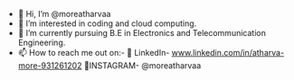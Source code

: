 - 👋 Hi, I’m @moreatharvaa
- 👀 I’m interested in coding and cloud computing.
- 🌱 I’m currently pursuing B.E in Electronics and Telecommunication Engineering.
- 📫 How to reach me out on:-
     🔹 LinkedIn- www.linkedin.com/in/atharva-more-931261202
     🔹INSTAGRAM- @moreatharvaa
     

<!---
moreatharvaa/moreatharvaa is a ✨ special ✨ repository because its `README.md` (this file) appears on your GitHub profile.
You can click the Preview link to take a look at your changes.
--->

